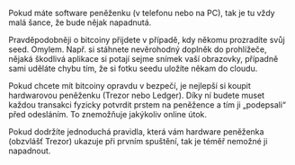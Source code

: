 Pokud máte software peněženku (v telefonu nebo na PC), tak je tu vždy malá šance, že bude nějak napadnutá.

Pravděpodobněji o bitcoiny přijdete v případě, kdy někomu prozradíte svůj seed. Omylem. Např. si stáhnete nevěrohodný doplněk do prohlížeče, nějaká škodlivá aplikace si potají sejme snímek vaší obrazovky, případně sami uděláte chybu tím, že si fotku seedu uložíte někam do cloudu.

Pokud chcete mít bitcoiny opravdu v bezpečí, je nejlepší si koupit hardwarovou peněženku (Trezor nebo Ledger). Díky ní budete muset každou transakci fyzicky potvrdit prstem na peněžence a tím ji „podepsali“ před odesláním. To znemožňuje jakýkoliv online útok.

Pokud dodržíte jednoduchá pravidla, která vám hardware peněženka (obzvlášť Trezor) ukazuje při prvním spuštění, tak je téměř nemožné ji napadnout.

